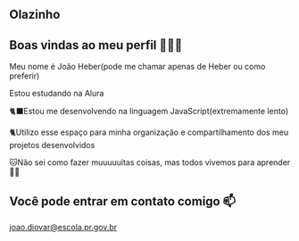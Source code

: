 ## Olazinho

## Boas vindas ao meu perfil 💚💙🧡
Meu nome é João Heber(pode me chamar apenas de Heber ou como preferir)

Estou estudando na Alura

🐈‍⬛Estou me desenvolvendo na linguagem JavaScript(extremamente lento)

🐈Utilizo esse espaço para minha organização e compartilhamento dos meu projetos desenvolvidos

🐱Não sei como fazer muuuuuitas coisas, mas todos vivemos para aprender 💜🌆

## Você pode entrar em contato comigo 📫
joao.diovar@escola.pr.gov.br
